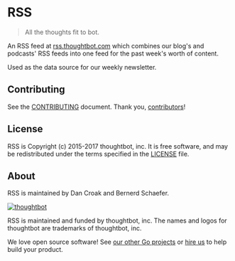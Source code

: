 RSS
===

> All the thoughts fit to bot.

An RSS feed at [rss.thoughtbot.com](http://rss.thoughtbot.com)
which combines our blog's and podcasts' RSS feeds into
one feed for the past week's worth of content.

Used as the data source for our weekly newsletter.

Contributing
------------

See the [CONTRIBUTING] document.
Thank you, [contributors]!

  [CONTRIBUTING]: CONTRIBUTING.md
  [contributors]: https://github.com/thoughtbot/rss/graphs/contributors

License
-------

RSS is Copyright (c) 2015-2017 thoughtbot, inc.
It is free software,
and may be redistributed under the terms specified in the [LICENSE] file.

  [LICENSE]: /LICENSE

About
-----

RSS is maintained by Dan Croak and Bernerd Schaefer.

[![thoughtbot](https://thoughtbot.com/logo.png)][go]

RSS is maintained and funded by thoughtbot, inc.
The names and logos for thoughtbot are trademarks of thoughtbot, inc.

We love open source software!
See [our other Go projects][go]
or [hire us][hire] to help build your product.

  [go]: https://thoughtbot.com/services/go?utm_source=github
  [hire]: https://thoughtbot.com/hire-us?utm_source=github

